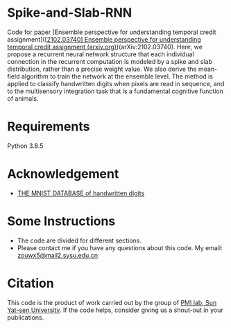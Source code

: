 # Spike-and-Slab-RNN

Code for paper [Ensemble perspective for understanding temporal credit assignment]([[2102.03740\] Ensemble perspective for understanding temporal credit assignment (arxiv.org)](https://arxiv.org/abs/2102.03740))(arXiv:2102.03740). Here, we propose a recurrent neural network structure that each individual connection in the recurrent computation is modeled by a spike and slab distribution, rather than a precise weight value. We also derive the mean-field algorithm to train the network at the ensemble level. The method is applied to classify handwritten digits when pixels are read in sequence, and to the multisensory integration task that is a fundamental cognitive function of animals. 

# Requirements

Python 3.8.5



# Acknowledgement

- [THE MNIST DATABASE of handwritten digits](http://yann.lecun.com/exdb/mnist/)



# Some Instructions

- The code are divided for different sections.  
- Please contact me if you have any questions about this code. My email: zouwx5@mail2.sysu.edu.cn



# Citation

This code is the product of work carried out by the group of [PMI lab, Sun Yat-sen University](https://www.labxing.com/hphuang2018). If the code helps, consider giving us a shout-out in your publications.